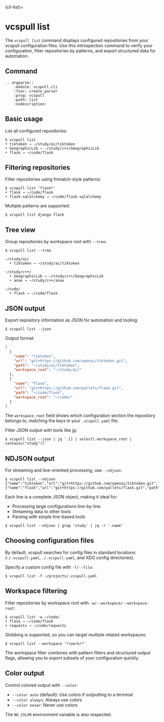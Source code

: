 (cli-list)=

# vcspull list

The `vcspull list` command displays configured repositories from your vcspull
configuration files. Use this introspection command to verify your configuration,
filter repositories by patterns, and export structured data for automation.

## Command

```{eval-rst}
.. argparse::
    :module: vcspull.cli
    :func: create_parser
    :prog: vcspull
    :path: list
    :nodescription:
```

## Basic usage

List all configured repositories:

```console
$ vcspull list
• tiktoken → ~/study/ai/tiktoken
• GeographicLib → ~/study/c++/GeographicLib
• flask → ~/code/flask
```

## Filtering repositories

Filter repositories using fnmatch-style patterns:

```console
$ vcspull list 'flask*'
• flask → ~/code/flask
• flask-sqlalchemy → ~/code/flask-sqlalchemy
```

Multiple patterns are supported:

```console
$ vcspull list django flask
```

## Tree view

Group repositories by workspace root with `--tree`:

```console
$ vcspull list --tree

~/study/ai/
  • tiktoken → ~/study/ai/tiktoken

~/study/c++/
  • GeographicLib → ~/study/c++/GeographicLib
  • anax → ~/study/c++/anax

~/code/
  • flask → ~/code/flask
```

## JSON output

Export repository information as JSON for automation and tooling:

```console
$ vcspull list --json
```

Output format:

```json
[
  {
    "name": "tiktoken",
    "url": "git+https://github.com/openai/tiktoken.git",
    "path": "~/study/ai/tiktoken",
    "workspace_root": "~/study/ai/"
  },
  {
    "name": "flask",
    "url": "git+https://github.com/pallets/flask.git",
    "path": "~/code/flask",
    "workspace_root": "~/code/"
  }
]
```

The `workspace_root` field shows which configuration section the repository
belongs to, matching the keys in your `.vcspull.yaml` file.

Filter JSON output with tools like [jq]:

```console
$ vcspull list --json | jq '.[] | select(.workspace_root | contains("study"))'
```

## NDJSON output

For streaming and line-oriented processing, use `--ndjson`:

```console
$ vcspull list --ndjson
{"name":"tiktoken","url":"git+https://github.com/openai/tiktoken.git","path":"~/study/ai/tiktoken","workspace_root":"~/study/ai/"}
{"name":"flask","url":"git+https://github.com/pallets/flask.git","path":"~/code/flask","workspace_root":"~/code/"}
```

Each line is a complete JSON object, making it ideal for:
- Processing large configurations line-by-line
- Streaming data to other tools
- Parsing with simple line-based tools

```console
$ vcspull list --ndjson | grep 'study' | jq -r '.name'
```

## Choosing configuration files

By default, vcspull searches for config files in standard locations
(`~/.vcspull.yaml`, `./.vcspull.yaml`, and XDG config directories).

Specify a custom config file with `-f/--file`:

```console
$ vcspull list -f ~/projects/.vcspull.yaml
```

## Workspace filtering

Filter repositories by workspace root with `-w/--workspace/--workspace-root`:

```console
$ vcspull list -w ~/code/
• flask → ~/code/flask
• requests → ~/code/requests
```

Globbing is supported, so you can target multiple related workspaces:

```console
$ vcspull list --workspace '*/work/*'
```

The workspace filter combines with pattern filters and structured output flags,
allowing you to export subsets of your configuration quickly.

## Color output

Control colored output with `--color`:

- `--color auto` (default): Use colors if outputting to a terminal
- `--color always`: Always use colors
- `--color never`: Never use colors

The `NO_COLOR` environment variable is also respected.

[jq]: https://stedolan.github.io/jq/
